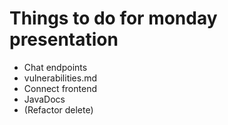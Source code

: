 # Things to do for monday presentation

- Chat endpoints
- vulnerabilities.md
- Connect frontend
- JavaDocs
- (Refactor delete)
